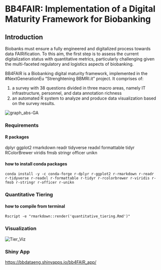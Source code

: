 # BB4FAIR: Implementation of a Digital Maturity Framework for Biobanking

## Introduction
Biobanks must ensure a fully engineered and digitalized process towards data FAIRification. To this aim, the first step is to assess the current digitalization status with quantitative metrics, particularly challenging given the multi-faceted regulatory and logistics aspects of biobanking.

BB4FAIR is a Biobanking digital maturity framework, implemented in the #NextGenerationEu “Strenghtening BBMRI.it” project. 
It comprises of:
1) a survey with 38 questions divided in three macro areas, namely IT infrastructure, personnel, and data annotation richness
2) an automated R system to analyze and produce data visualization based on the survey results.

![graph_abs-GA](https://github.com/bbdataeng/BB4FAIR/assets/51079644/a4f62d7a-222d-48b1-83b8-356edc262542)


### Requirements

#### R packages   
dplyr ggplot2 rmarkdown readr tidyverse readxl formattable tidyr RColorBrewer viridis fmsb stringr officer unikn    

#### how to install conda packages
```shell
conda install -y -c conda-forge r-dplyr r-ggplot2 r-rmarkdown r-readr r-tidyverse r-readxl r-formattable r-tidyr r-rcolorbrewer r-viridis r-fmsb r-stringr r-officer r-unikn
```

### Quantitative Tiering

#### how to compile from terminal 
```shell
Rscript -e "rmarkdown::render('quantitative_tiering.Rmd')"
```

### Visualization
![Tier_Viz](https://github.com/bbdataeng/BB4FAIR/assets/51079644/d4a595f5-ffda-424c-8810-e89d03330cfc)


### Shiny App
https://bbdataeng.shinyapps.io/bb4FAIR_app/
